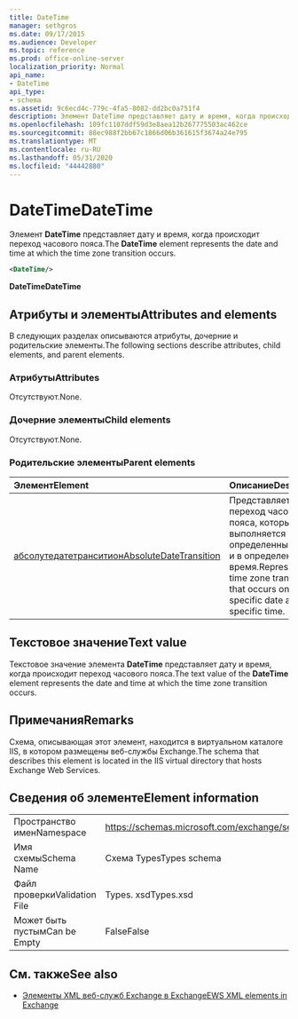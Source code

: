 ```yaml
---
title: DateTime
manager: sethgros
ms.date: 09/17/2015
ms.audience: Developer
ms.topic: reference
ms.prod: office-online-server
localization_priority: Normal
api_name:
- DateTime
api_type:
- schema
ms.assetid: 9c6ecd4c-779c-4fa5-8082-dd2bc0a751f4
description: Элемент DateTime представляет дату и время, когда происходит переход часового пояса.
ms.openlocfilehash: 109fc1107ddf59d3e8aea12b267775503ac462ce
ms.sourcegitcommit: 88ec988f2bb67c1866d06b361615f3674a24e795
ms.translationtype: MT
ms.contentlocale: ru-RU
ms.lasthandoff: 05/31/2020
ms.locfileid: "44442880"
---
```

# <a name="datetime"></a><span data-ttu-id="020d8-103">DateTime</span><span class="sxs-lookup"><span data-stu-id="020d8-103">DateTime</span></span>

<span data-ttu-id="020d8-104">Элемент **DateTime** представляет дату и время, когда происходит переход часового пояса.</span><span class="sxs-lookup"><span data-stu-id="020d8-104">The **DateTime** element represents the date and time at which the time zone transition occurs.</span></span> 
  
```xml
<DateTime/>
```

<span data-ttu-id="020d8-105">**DateTime**</span><span class="sxs-lookup"><span data-stu-id="020d8-105">**DateTime**</span></span>

## <a name="attributes-and-elements"></a><span data-ttu-id="020d8-106">Атрибуты и элементы</span><span class="sxs-lookup"><span data-stu-id="020d8-106">Attributes and elements</span></span>

<span data-ttu-id="020d8-107">В следующих разделах описываются атрибуты, дочерние и родительские элементы.</span><span class="sxs-lookup"><span data-stu-id="020d8-107">The following sections describe attributes, child elements, and parent elements.</span></span>
  
### <a name="attributes"></a><span data-ttu-id="020d8-108">Атрибуты</span><span class="sxs-lookup"><span data-stu-id="020d8-108">Attributes</span></span>

<span data-ttu-id="020d8-109">Отсутствуют.</span><span class="sxs-lookup"><span data-stu-id="020d8-109">None.</span></span>
  
### <a name="child-elements"></a><span data-ttu-id="020d8-110">Дочерние элементы</span><span class="sxs-lookup"><span data-stu-id="020d8-110">Child elements</span></span>

<span data-ttu-id="020d8-111">Отсутствуют.</span><span class="sxs-lookup"><span data-stu-id="020d8-111">None.</span></span>
  
### <a name="parent-elements"></a><span data-ttu-id="020d8-112">Родительские элементы</span><span class="sxs-lookup"><span data-stu-id="020d8-112">Parent elements</span></span>

|<span data-ttu-id="020d8-113">**Элемент**</span><span class="sxs-lookup"><span data-stu-id="020d8-113">**Element**</span></span>|<span data-ttu-id="020d8-114">**Описание**</span><span class="sxs-lookup"><span data-stu-id="020d8-114">**Description**</span></span>|
|:-----|:-----|
|[<span data-ttu-id="020d8-115">абсолутедатетранситион</span><span class="sxs-lookup"><span data-stu-id="020d8-115">AbsoluteDateTransition</span></span>](absolutedatetransition.md) <br/> |<span data-ttu-id="020d8-116">Представляет переход часового пояса, который выполняется в определенный день и в определенное время.</span><span class="sxs-lookup"><span data-stu-id="020d8-116">Represents a time zone transition that occurs on a specific date and at a specific time.</span></span>  <br/> |
   
## <a name="text-value"></a><span data-ttu-id="020d8-117">Текстовое значение</span><span class="sxs-lookup"><span data-stu-id="020d8-117">Text value</span></span>

<span data-ttu-id="020d8-118">Текстовое значение элемента **DateTime** представляет дату и время, когда происходит переход часового пояса.</span><span class="sxs-lookup"><span data-stu-id="020d8-118">The text value of the **DateTime** element represents the date and time at which the time zone transition occurs.</span></span> 
  
## <a name="remarks"></a><span data-ttu-id="020d8-119">Примечания</span><span class="sxs-lookup"><span data-stu-id="020d8-119">Remarks</span></span>

<span data-ttu-id="020d8-120">Схема, описывающая этот элемент, находится в виртуальном каталоге IIS, в котором размещены веб-службы Exchange.</span><span class="sxs-lookup"><span data-stu-id="020d8-120">The schema that describes this element is located in the IIS virtual directory that hosts Exchange Web Services.</span></span>
  
## <a name="element-information"></a><span data-ttu-id="020d8-121">Сведения об элементе</span><span class="sxs-lookup"><span data-stu-id="020d8-121">Element information</span></span>

|||
|:-----|:-----|
|<span data-ttu-id="020d8-122">Пространство имен</span><span class="sxs-lookup"><span data-stu-id="020d8-122">Namespace</span></span>  <br/> |https://schemas.microsoft.com/exchange/services/2006/types  <br/> |
|<span data-ttu-id="020d8-123">Имя схемы</span><span class="sxs-lookup"><span data-stu-id="020d8-123">Schema Name</span></span>  <br/> |<span data-ttu-id="020d8-124">Схема Types</span><span class="sxs-lookup"><span data-stu-id="020d8-124">Types schema</span></span>  <br/> |
|<span data-ttu-id="020d8-125">Файл проверки</span><span class="sxs-lookup"><span data-stu-id="020d8-125">Validation File</span></span>  <br/> |<span data-ttu-id="020d8-126">Types. xsd</span><span class="sxs-lookup"><span data-stu-id="020d8-126">Types.xsd</span></span>  <br/> |
|<span data-ttu-id="020d8-127">Может быть пустым</span><span class="sxs-lookup"><span data-stu-id="020d8-127">Can be Empty</span></span>  <br/> |<span data-ttu-id="020d8-128">False</span><span class="sxs-lookup"><span data-stu-id="020d8-128">False</span></span>  <br/> |
   
## <a name="see-also"></a><span data-ttu-id="020d8-129">См. также</span><span class="sxs-lookup"><span data-stu-id="020d8-129">See also</span></span>

- [<span data-ttu-id="020d8-130">Элементы XML веб-служб Exchange в Exchange</span><span class="sxs-lookup"><span data-stu-id="020d8-130">EWS XML elements in Exchange</span></span>](ews-xml-elements-in-exchange.md)

